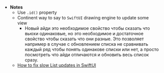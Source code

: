 - **Notes**
	- Use `.id()` property
	- Continent way to say to `SwiftUI` drawing engine to update some view
		- Новый айди это необходимое свойство чтобы сказать что вьюхи одинаковые, но это необходимое и достаточное свойство чтобы сказать что они разные. Это позволяет например в случае с обновлением списка не сравнивать каждый ряд чтобы понять одинакове списки или нет, а просто посмотреть что айди отличаются и обновить весь список сразу.
	- [How to fix slow List updates in SwiftUI](How%20to%20fix%20slow%20List%20updates%20in%20SwiftUI.md)